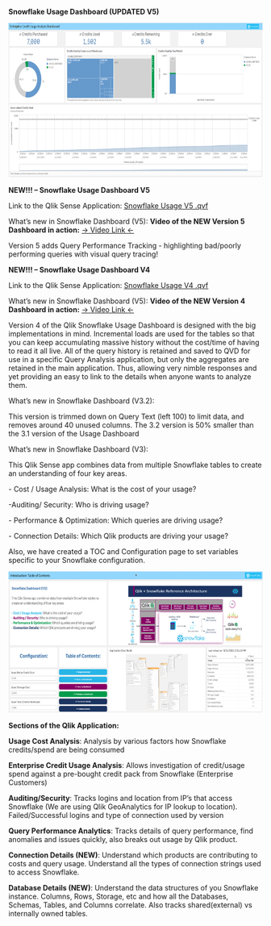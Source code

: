 **Snowflake Usage Dashboard (UPDATED V5)**

<img src="media/Snowflake_EnterpriseAnalysis.png" style="width:6.5in;height:3.18542in" alt="Graphical user interface, application Description automatically generated" />

**NEW!!! – Snowflake Usage Dashboard V5**

Link to the Qlik Sense Application: [<u>Snowflake Usage V5
.qvf</u>](https://github.com/Qlik-PE/Snowflake-Usage-Analysis-Dashboard/blob/master/releases/SnowflakeUsageDashboard_V5/Snowflake_Usage_V5.0.qvf)

What’s new in Snowflake Dashboard (V5):
**Video of the NEW Version 5 Dashboard in action:** [<u>-> Video Link <-</u>](https://github.com/Qlik-PE/Snowflake-Usage-Analysis-Dashboard/blob/master/media/Version5ChangesAndConfiguration.mp4)
  
Version 5 adds Query Performance Tracking - highlighting bad/poorly performing queries with visual query tracing!

**NEW!!! – Snowflake Usage Dashboard V4**

Link to the Qlik Sense Application: [<u>Snowflake Usage V4
.qvf</u>](https://github.com/Qlik-PE/Snowflake-Usage-Analysis-Dashboard/blob/master/releases/SnowflakeUsageDashboard_V4.zip)

What’s new in Snowflake Dashboard (V5):
**Video of the NEW Version 4 Dashboard in action:** [<u>-> Video Link <-</u>](https://youtu.be/tVU78hXznVg)
  
Version 4 of the Qlik Snowflake Usage Dashboard is designed with the big implementations in mind. Incremental loads are used for the tables so that you can keep accumulating massive history without the cost/time of having to read it all live. All of the query history is retained and saved to QVD for use in a specific Query Analysis application, but only the aggregates are retained in the main application. Thus, allowing very nimble responses and yet providing an easy to link to the details when anyone wants to analyze them.

What’s new in Snowflake Dashboard (V3.2):

This version is trimmed down on Query Text (left 100) to limit data, and removes around 40 unused columns. The 3.2 version is 50% smaller than the 3.1 version of the Usage Dashboard

What’s new in Snowflake Dashboard (V3):

This Qlik Sense app combines data from multiple Snowflake tables to
create an understanding of four key areas.

\- Cost / Usage Analysis: What is the cost of your usage?

-Auditing/ Security: Who is driving usage?

\- Performance & Optimization: Which queries are driving usage?

\- Connection Details: Which Qlik products are driving your usage?

Also, we have created a TOC and Configuration page to set variables
specific to your Snowflake configuration.

<img src="media/image2.png" style="width:6.5in;height:2.92083in" alt="Graphical user interface, application Description automatically generated" />

**Sections of the Qlik Application:**

**Usage Cost Analysis**: Analysis by various factors how Snowflake
credits/spend are being consumed

**Enterprise Credit Usage Analysis**: Allows investigation of
credit/usage spend against a pre-bought credit pack from Snowflake
(Enterprise Customers)

**Auditing/Security**: Tracks logins and location from IP’s that access
Snowflake (We are using Qlik GeoAnalytics for IP lookup to location).
Failed/Successful logins and type of connection used by version

**Query Performance Analytics**: Tracks details of query performance,
find anomalies and issues quickly, also breaks out usage by Qlik
product.

**Connection Details (NEW)**: Understand which products are contributing
to costs and query usage. Understand all the types of connection strings
used to access Snowflake.

**Database Details (NEW)**: Understand the data structures of you
Snowflake instance. Columns, Rows, Storage, etc and how all the
Databases, Schemas, Tables, and Columns correlate. Also tracks
shared(external) vs internally owned tables.
